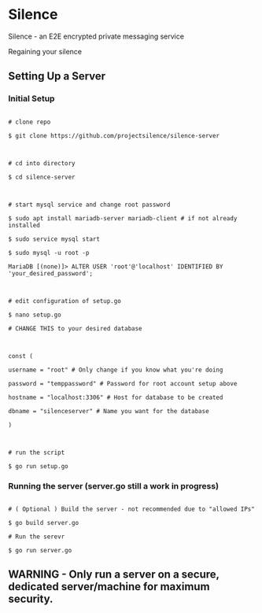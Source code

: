 # Silence

Silence - an E2E encrypted private messaging service

Regaining your silence
  

## Setting Up a Server
### Initial Setup

```console

# clone repo

$ git clone https://github.com/projectsilence/silence-server

  

# cd into directory

$ cd silence-server

  

# start mysql service and change root password

$ sudo apt install mariadb-server mariadb-client # if not already installed

$ sudo service mysql start

$ sudo mysql -u root -p

MariaDB [(none)]> ALTER USER 'root'@'localhost' IDENTIFIED BY 'your_desired_password';

  

# edit configuration of setup.go

$ nano setup.go

# CHANGE THIS to your desired database

  

const (

username = "root" # Only change if you know what you're doing

password = "temppassword" # Password for root account setup above

hostname = "localhost:3306" # Host for database to be created

dbname = "silenceserver" # Name you want for the database

)

  

# run the script

$ go run setup.go

```

### Running the server (server.go still a work in progress)

```console

# ( Optional ) Build the server - not recommended due to "allowed IPs"

$ go build server.go

# Run the serevr

$ go run server.go

```

## WARNING - Only run a server on a secure, dedicated server/machine for maximum security.
